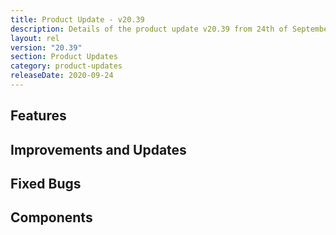 ```yaml
---
title: Product Update - v20.39
description: Details of the product update v20.39 from 24th of September 2020.
layout: rel
version: "20.39"
section: Product Updates
category: product-updates
releaseDate: 2020-09-24
---
```


## Features



## Improvements and Updates



## Fixed Bugs



## Components
